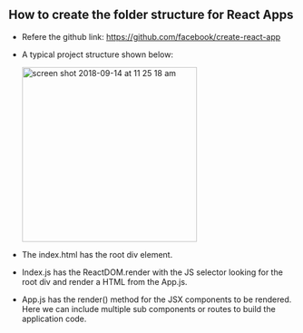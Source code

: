 ## How to create the folder structure for React Apps
* Refere the github link: https://github.com/facebook/create-react-app
* A typical project structure shown below:

  <img width="308" alt="screen shot 2018-09-14 at 11 25 18 am" src="https://user-images.githubusercontent.com/6800366/45524290-0acd9480-b811-11e8-821b-bd478f17022d.png">

* The index.html has the root div element.
* Index.js has the ReactDOM.render with the JS selector looking for the root div and render a HTML from the App.js.
* App.js has the render() method for the JSX components to be rendered. Here we can include multiple sub components or routes to build the application code.
